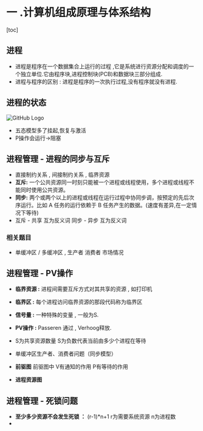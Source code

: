 # 一 .计算机组成原理与体系结构

[toc]

## 进程
* 进程是程序在一个数据集合上运行的过程 ,它是系统进行资源分配和调度的一个独立单位.它由程序块,进程控制块(PCB)和数据块三部分组成.
* 进程与程序的区别 : 进程是程序的一次执行过程,没有程序就没有进程.

## 进程的状态

![GitHub Logo](/images/进程状态转换.png)

* 五态模型多了挂起,恢复与激活
* P操作会运行->阻塞

## 进程管理 - 进程的同步与互斥

* 直接制约关系 , 间接制约关系 , 临界资源
* **互斥:** 一个公共资源同一时刻只能被一个进程或线程使用，多个进程或线程不能同时使用公共资源。
* **同步:** 两个或两个以上的进程或线程在运行过程中协同步调，按预定的先后次序运行。比如 A 任务的运行依赖于 B 任务产生的数据。(速度有差异,在一定情况下等待)
* 互斥 - 共享 互为反义词  同步 - 异步 互为反义词

### 相关题目
* 单缓冲区 / 多缓冲区 , 生产者 消费者 市场情况

## 进程管理 - PV操作

* **临界资源 :** 进程间需要互斥方式对其共享的资源 , 如打印机
* **临界区 :** 每个进程访问临界资源的那段代码称为临界区
* **信号量 :** 一种特殊的变量 , 一般为S.
* **PV操作 :** Passeren 通过 , Verhoog释放.
* S为共享资源数量  S为负数代表当前由多少个进程在等待

* 单缓冲区生产者、消费者问题（同步模型）
* **前驱图**  前驱图中 V有通知的作用 P有等待的作用
* **进程资源图**

## 进程管理 - 死锁问题
* **至少多少资源不会发生死锁 ：** (r-1)*n+1 r为需要系统资源 n为进程数
* 